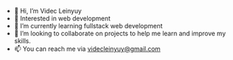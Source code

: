 - 👋 Hi, I’m Videc Leinyuy
- 👀 Interested in web development
- 🌱 I’m currently learning fullstack web development
- 💞️ I’m looking to collaborate on projects to help me learn and improve my skills.
- 📫 You can reach me via videcleinyuy@gmail.com

<!---
Videc-Leinyuy4/Videc-Leinyuy4 is a ✨ special ✨ repository because its `README.md` (this file) appears on your GitHub profile.
You can click the Preview link to take a look at your changes.
--->
